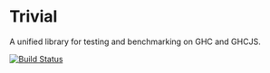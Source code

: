 # Trivial

A unified library for testing and benchmarking on GHC and GHCJS.

[![Build Status](https://travis-ci.org/grumply/trivial.svg?branch=master)](https://travis-ci.org/grumply/trivial)

